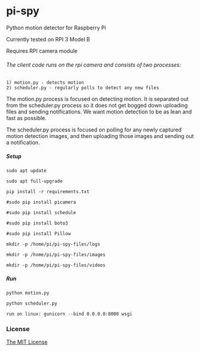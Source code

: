 # pi-spy

Python motion detector for Raspberry Pi

Currently tested on RPI 3 Model B

Requires RPI camera module

###### The client code runs on the rpi camera and consists of two processes:
    1) motion.py - detects motion
    2) scheduler.py - regularly polls to detect any new files

The motion.py process is focused on detecting motion.  It is separated out from the scheduler.py process so it does not get bogged down uploading files and sending notifications.  We want motion detection to be as lean and fast as possible.
 
The scheduler.py process is focused on polling for any newly captured motion detection images, and then uploading those images and sending out a notification.

##### Setup
    sudo apt update
    
    sudo apt full-upgrade
    
    pip install -r requirements.txt
    
    #sudo pip install picamera
    
    #sudo pip install schedule
    
    #sudo pip install boto3
    
    #sudo pip install Pillow
    
    mkdir -p /home/pi/pi-spy-files/logs
    
    mkdir -p /home/pi/pi-spy-files/images
    
    mkdir -p /home/pi/pi-spy-files/videos
    
##### Run
    python motion.py
    
    python scheduler.py
    
    run on linux: gunicorn --bind 0.0.0.0:8000 wsgi
    
### License

[The MIT License](http://opensource.org/licenses/MIT)
